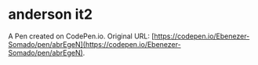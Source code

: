 # anderson it2

A Pen created on CodePen.io. Original URL: [https://codepen.io/Ebenezer-Somado/pen/abrEgeN](https://codepen.io/Ebenezer-Somado/pen/abrEgeN).

